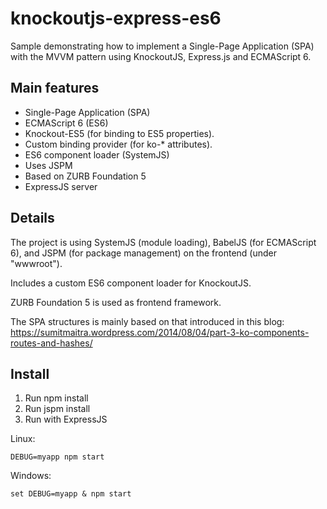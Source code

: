 # knockoutjs-express-es6
Sample demonstrating how to implement a Single-Page Application (SPA) with the MVVM pattern using KnockoutJS, Express.js and ECMAScript 6.

## Main features ##

* Single-Page Application (SPA)
* ECMAScript 6 (ES6)
* Knockout-ES5 (for binding to ES5 properties). 
* Custom binding provider (for ko-* attributes).
* ES6 component loader (SystemJS)
* Uses JSPM
* Based on ZURB Foundation 5
* ExpressJS server

## Details ##

The project is using SystemJS (module loading), BabelJS (for ECMAScript 6), and JSPM (for package management) on the frontend (under "wwwroot").

Includes a custom ES6 component loader for KnockoutJS.

ZURB Foundation 5 is used as frontend framework.

The SPA structures is mainly based on that introduced in this blog: https://sumitmaitra.wordpress.com/2014/08/04/part-3-ko-components-routes-and-hashes/

## Install ##

1. Run npm install
2. Run jspm install
3. Run with ExpressJS

Linux:

    DEBUG=myapp npm start
    
Windows:
  
    set DEBUG=myapp & npm start
